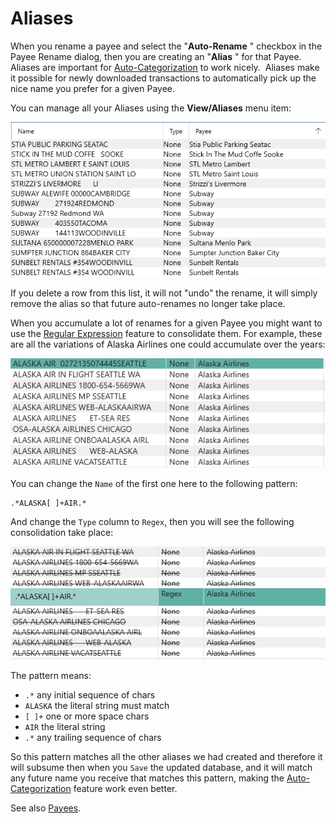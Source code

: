 # Aliases

When you rename a payee and select the "**Auto-Rename** " checkbox in the Payee Rename dialog, then
you are creating an "**Alias** " for that Payee.  Aliases are important for
[Auto-Categorization](AutoCategorization.md) to work nicely.  Aliases make it possible for newly
downloaded transactions to automatically pick up the nice name you prefer for a given Payee.

You can manage all your Aliases using the **View/Aliases**  menu item:

![](../Images/Aliases.png)

If you delete a row from this list, it will not "undo" the rename, it will simply remove the alias
so that future auto-renames no longer take place.

When you accumulate a lot of renames for a given Payee you might want to use the [Regular
Expression](https://docs.microsoft.com/en-us/dotnet/standard/base-types/regular-expression-language-quick-reference)
feature to consolidate them.  For example, these are all the variations of Alaska Airlines one could
accumulate over the years:

![](../Images/AliasList.png)

You can change the `Name` of the first one here to the following pattern:

```
.*ALASKA[ ]+AIR.*
```
And change the `Type` column to `Regex`, then you will see the following consolidation take place:

![](../Images/AliasConsolidation.png)

The pattern means:
- `.*` any initial sequence of chars
- `ALASKA` the literal string must match
- `[ ]+` one or more space chars
- `AIR` the literal string
- `.*` any trailing sequence of chars

So this pattern matches all the other aliases we had created and therefore it will subsume then when
you `Save` the updated database, and it will match any future name you receive that matches this
pattern, making the [Auto-Categorization](AutoCategorization.md) feature work even better.


See also [Payees](Payees.md).



